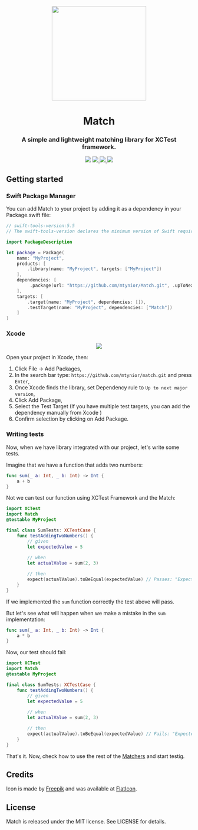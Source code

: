 
<div align="center">
    <img src="https://res.cloudinary.com/mtynior/image/upload/v1634743098/development/match_logo.png" width="256">
    <h1>Match</h1>
    <h3>A simple and lightweight matching library for XCTest framework.</h3>
</div>

<p align="center">
  <img src="https://img.shields.io/badge/language-Swift-orange" />
  <a href="https://github.com/mtynior/match/actions/workflows/run_tests_current_env.yml">
    <img src="https://github.com/mtynior/match/actions/workflows/run_tests_current_env.yml/badge.svg?branch=main"/>
  </a>
  <a href="https://codecov.io/gh/mtynior/match">
    <img src="https://codecov.io/gh/mtynior/match/branch/main/graph/badge.svg?token=56Q5BQF40Z"/>
  </a>  
  <img src="https://img.shields.io/badge/license-MIT-blue.svg" />
</p>

## Getting started 

### Swift Package Manager
You can add Match to your project by adding it as a dependency in your Package.swift file:
```swift
// swift-tools-version:5.5
// The swift-tools-version declares the minimum version of Swift required to build this package.

import PackageDescription

let package = Package(
    name: "MyProject",
    products: [
        .library(name: "MyProject", targets: ["MyProject"])
    ],
    dependencies: [
         .package(url: "https://github.com/mtynior/Match.git", .upToNextMajor(from: "0.5.0")),
    ],
    targets: [
        .target(name: "MyProject", dependencies: []),
        .testTarget(name: "MyProject", dependencies: ["Match"])
    ]
)

```

### Xcode

<p align="center">
    <img src="https://res.cloudinary.com/mtynior/image/upload/v1634748957/development/match_xcode_oleolc.jpg">
</p>


Open your project in Xcode, then:
1. Click File -> Add Packages,
2. In the search bar type: `https://github.com/mtynior/match.git` and press `Enter`,
3. Once Xcode finds the library, set Dependency rule to `Up to next major version`,
4. Click Add Package,
5. Select the Test Target (If you have multiple test targets, you can add the dependency manually from Xcode )
6. Confirm selection by clicking on Add Package.

### Writing tests
Now, when we have library integrated with our project, let's write some tests.

Imagine that we have a function that adds two numbers:
```swift
func sum(_ a: Int, _ b: Int) -> Int {
    a + b
}
```

Not we can test our function using XCTest Framework and the Match:
```swift
import XCTest
import Match
@testable MyProject

final class SumTests: XCTestCase {
    func testAddingTwoNumbers() {
        // given
        let expectedValue = 5
        
        // when
        let actualValue = sum(2, 3)

        // then
        expect(actualValue).toBeEqual(expectedValue) // Passes: "Expected: 5 is equal to received: 5"
    }
}
```

If we implemented the `sum` function correctly the test above will pass.

But let's see what will happen when we make a mistake in the `sum` implementation:
```swift
func sum(_ a: Int, _ b: Int) -> Int {
    a * b
}
```

Now, our test should fail:
```swift
import XCTest
import Match
@testable MyProject

final class SumTests: XCTestCase {
    func testAddingTwoNumbers() {
        // given
        let expectedValue = 5 
        
        // when
        let actualValue = sum(2, 3)

        // then
        expect(actualValue).toBeEqual(expectedValue) // Fails: "Expected: 5 to be equal to received: 6"
    }
}
```

That's it. Now, check how to use the rest of the [Matchers](./Sources/Match/Docs/Match.docc/Matchers.md) and start testig.

## Credits
Icon is made by [Freepik](https://www.freepik.com) and was available at [FlatIcon](https://www.flaticon.com/free-icon/matches_208364).

## License
Match is released under the MIT license. See LICENSE for details.
